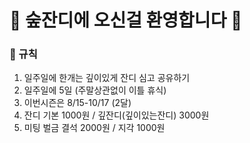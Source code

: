 # 🌲 숲잔디에 오신걸 환영합니다 🌲 

### 📝 규칙
1. 일주일에 한개는 깊이있게 잔디 심고 공유하기 
2. 일주일에 5일 (주말상관없이 이틀 휴식)
3. 이번시즌은 8/15-10/17 (2달)
4. 잔디 기본 1000원 / 깊잔디(깊이있는잔디) 3000원
5. 미팅 벌금 결석 2000원 / 지각 1000원
